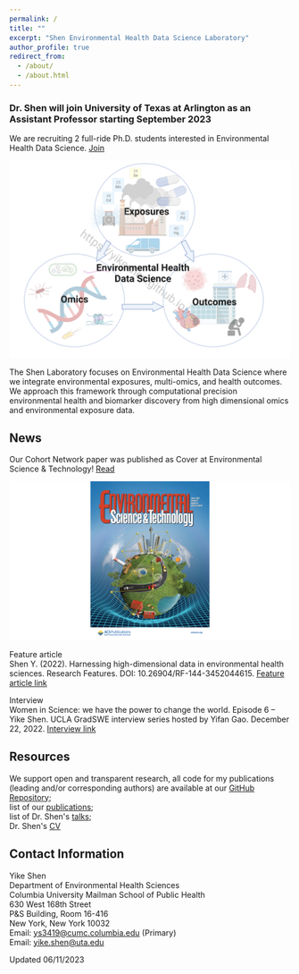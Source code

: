 ```yaml
---
permalink: /
title: ""
excerpt: "Shen Environmental Health Data Science Laboratory"
author_profile: true
redirect_from: 
  - /about/
  - /about.html
---
```


### Dr. Shen will join University of Texas at Arlington as an Assistant Professor starting September 2023

We are recruiting 2 full-ride Ph.D. students interested in Environmental Health Data Science. [Join](https://yikeshen.github.io//JoinShenLab/)

![](Theme_watermark.png)


The Shen Laboratory focuses on Environmental Health Data Science where we integrate environmental exposures, multi-omics, and health outcomes. We approach this framework through computational precision environmental health and biomarker discovery from high dimensional omics and environmental exposure data.


## News

Our Cohort Network paper was published as Cover at Environmental Science & Technology! [Read](https://pubs.acs.org/doi/abs/10.1021/acs.est.2c08174)

![Cover](estcover.png)

Feature article\
Shen Y. (2022). Harnessing high-dimensional data in environmental health sciences. Research Features. DOI: 10.26904/RF-144-3452044615. [Feature article link](https://researchfeatures.com/wp-content/uploads/2022/11/Yike-Shen.pdf)

Interview\
Women in Science: we have the power to change the world. Episode 6 – Yike Shen. UCLA GradSWE interview series hosted by Yifan Gao. December 22, 2022. [Interview link](https://www.youtube.com/watch?v=W0Nmf7P1KAM&ab_channel=GradSWEUCLA)


## Resources
We support open and transparent research, all code for my publications (leading and/or corresponding authors) are available at our [GitHub Repository](https://github.com/YikeShen?tab=repositories); \
list of our [publications](https://scholar.google.com/citations?hl=en&user=hLvLhVcAAAAJ&view_op=list_works&sortby=pubdate);\
list of Dr. Shen's [talks](https://yikeshen.github.io//talks/);\
Dr. Shen's [CV](https://github.com/YikeShen/Shen-Yike_CV/blob/master/CV_Shen%2CYike_05172023.pdf)

## Contact Information
Yike Shen \
Department of Environmental Health Sciences \
Columbia University Mailman School of Public Health \
630 West 168th Street \
P&S Building, Room 16-416 \
New York, New York 10032\
Email: [ys3419@cumc.columbia.edu](ys3419@cumc.columbia.edu) (Primary)\
Email: [yike.shen@uta.edu](yike.shen@uta.edu)


Updated 06/11/2023

